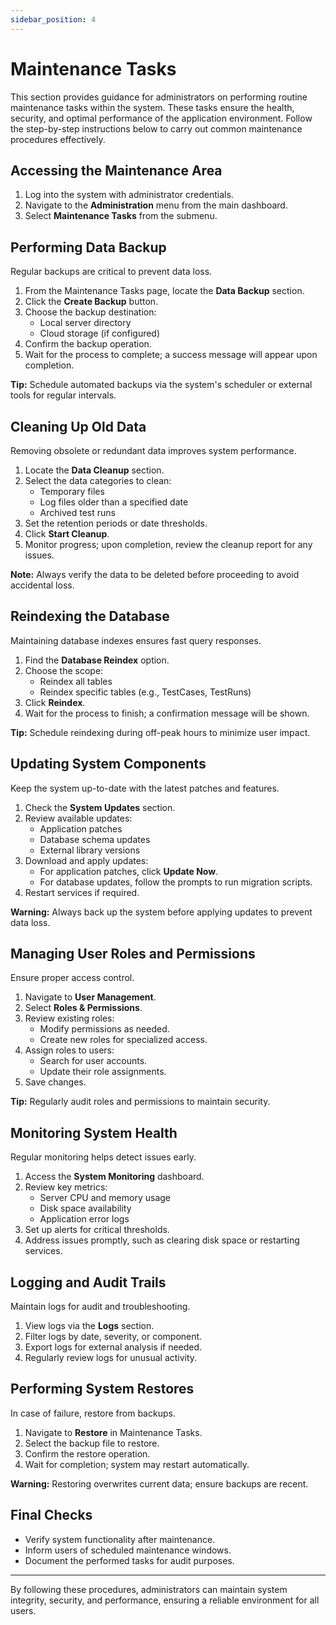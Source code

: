 ```yaml
---
sidebar_position: 4
---
```


# Maintenance Tasks

This section provides guidance for administrators on performing routine maintenance tasks within the system. These tasks ensure the health, security, and optimal performance of the application environment. Follow the step-by-step instructions below to carry out common maintenance procedures effectively.

## Accessing the Maintenance Area

1. Log into the system with administrator credentials.
2. Navigate to the **Administration** menu from the main dashboard.
3. Select **Maintenance Tasks** from the submenu.

## Performing Data Backup

Regular backups are critical to prevent data loss.

1. From the Maintenance Tasks page, locate the **Data Backup** section.
2. Click the **Create Backup** button.
3. Choose the backup destination:
   - Local server directory
   - Cloud storage (if configured)
4. Confirm the backup operation.
5. Wait for the process to complete; a success message will appear upon completion.

**Tip:** Schedule automated backups via the system's scheduler or external tools for regular intervals.

## Cleaning Up Old Data

Removing obsolete or redundant data improves system performance.

1. Locate the **Data Cleanup** section.
2. Select the data categories to clean:
   - Temporary files
   - Log files older than a specified date
   - Archived test runs
3. Set the retention periods or date thresholds.
4. Click **Start Cleanup**.
5. Monitor progress; upon completion, review the cleanup report for any issues.

**Note:** Always verify the data to be deleted before proceeding to avoid accidental loss.

## Reindexing the Database

Maintaining database indexes ensures fast query responses.

1. Find the **Database Reindex** option.
2. Choose the scope:
   - Reindex all tables
   - Reindex specific tables (e.g., TestCases, TestRuns)
3. Click **Reindex**.
4. Wait for the process to finish; a confirmation message will be shown.

**Tip:** Schedule reindexing during off-peak hours to minimize user impact.

## Updating System Components

Keep the system up-to-date with the latest patches and features.

1. Check the **System Updates** section.
2. Review available updates:
   - Application patches
   - Database schema updates
   - External library versions
3. Download and apply updates:
   - For application patches, click **Update Now**.
   - For database updates, follow the prompts to run migration scripts.
4. Restart services if required.

**Warning:** Always back up the system before applying updates to prevent data loss.

## Managing User Roles and Permissions

Ensure proper access control.

1. Navigate to **User Management**.
2. Select **Roles & Permissions**.
3. Review existing roles:
   - Modify permissions as needed.
   - Create new roles for specialized access.
4. Assign roles to users:
   - Search for user accounts.
   - Update their role assignments.
5. Save changes.

**Tip:** Regularly audit roles and permissions to maintain security.

## Monitoring System Health

Regular monitoring helps detect issues early.

1. Access the **System Monitoring** dashboard.
2. Review key metrics:
   - Server CPU and memory usage
   - Disk space availability
   - Application error logs
3. Set up alerts for critical thresholds.
4. Address issues promptly, such as clearing disk space or restarting services.

## Logging and Audit Trails

Maintain logs for audit and troubleshooting.

1. View logs via the **Logs** section.
2. Filter logs by date, severity, or component.
3. Export logs for external analysis if needed.
4. Regularly review logs for unusual activity.

## Performing System Restores

In case of failure, restore from backups.

1. Navigate to **Restore** in Maintenance Tasks.
2. Select the backup file to restore.
3. Confirm the restore operation.
4. Wait for completion; system may restart automatically.

**Warning:** Restoring overwrites current data; ensure backups are recent.

## Final Checks

- Verify system functionality after maintenance.
- Inform users of scheduled maintenance windows.
- Document the performed tasks for audit purposes.

---

By following these procedures, administrators can maintain system integrity, security, and performance, ensuring a reliable environment for all users.